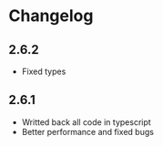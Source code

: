 # Changelog

## 2.6.2

- Fixed types

## 2.6.1

- Writted back all code in typescript
- Better performance and fixed bugs

